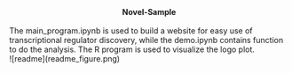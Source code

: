 <center><strong>Novel-Sample</strong></center>
<br>The main_program.ipynb is used to build a website for easy use of transcriptional regulator discovery, while the demo.ipynb contains function to do the analysis. The R program is used to visualize the logo plot.<br>
![readme](readme_figure.png)
